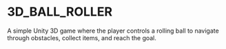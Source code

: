 # 3D_BALL_ROLLER
A simple Unity 3D game where the player controls a rolling ball to navigate through obstacles, collect items, and reach the goal.
